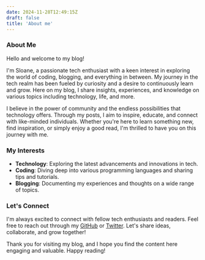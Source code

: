```yaml
---
date: 2024-11-28T12:49:15Z
draft: false
title: 'About me'
---
```


### About Me

Hello and welcome to my blog!

I'm Sloane, a passionate tech enthusiast with a keen interest in exploring the world of coding, blogging, and everything in between. My journey in the tech realm has been fueled by curiosity and a desire to continuously learn and grow. Here on my blog, I share insights, experiences, and knowledge on various topics including technology, life, and more.

I believe in the power of community and the endless possibilities that technology offers. Through my posts, I aim to inspire, educate, and connect with like-minded individuals. Whether you're here to learn something new, find inspiration, or simply enjoy a good read, I'm thrilled to have you on this journey with me.

### My Interests
- **Technology**: Exploring the latest advancements and innovations in tech.
- **Coding**: Diving deep into various programming languages and sharing tips and tutorials.
- **Blogging**: Documenting my experiences and thoughts on a wide range of topics.

### Let's Connect
I'm always excited to connect with fellow tech enthusiasts and readers. Feel free to reach out through my [GitHub](https://github.com/yourusername) or [Twitter](https://twitter.com/yourusername). Let's share ideas, collaborate, and grow together!

Thank you for visiting my blog, and I hope you find the content here engaging and valuable. Happy reading!
